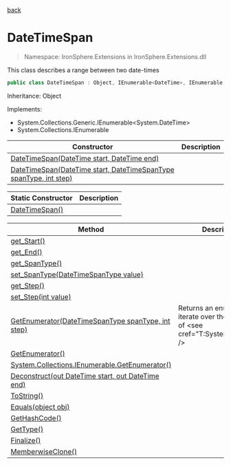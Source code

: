 ﻿[back](/IronSphere.Extensions/types)

# DateTimeSpan

> Namespace: IronSphere.Extensions in  IronSphere.Extensions.dll

This class describes a range between two date-times

```csharp
public class DateTimeSpan : Object, IEnumerable<DateTime>, IEnumerable
```
Inheritance: Object


Implements:

* System.Collections.Generic.IEnumerable<System.DateTime>
* System.Collections.IEnumerable

| Constructor | Description |
| --- | --- |
| [DateTimeSpan(DateTime start, DateTime end)](DateTimeSpan_DateTimeSpan(DateTime,DateTime)) |  |
| [DateTimeSpan(DateTime start, DateTimeSpanType spanType, int step)](DateTimeSpan_DateTimeSpan(DateTime,DateTimeSpanType,Int32)) |  |

| Static Constructor | Description |
| --- | --- |
| [DateTimeSpan()](DateTimeSpan_DateTimeSpan()) |  |

| Method | Description |
| --- | --- |
| [get_Start()](DateTimeSpan_get_Start()) |  |
| [get_End()](DateTimeSpan_get_End()) |  |
| [get_SpanType()](DateTimeSpan_get_SpanType()) |  |
| [set_SpanType(DateTimeSpanType value)](DateTimeSpan_set_SpanType(DateTimeSpanType)) |  |
| [get_Step()](DateTimeSpan_get_Step()) |  |
| [set_Step(int value)](DateTimeSpan_set_Step(Int32)) |  |
| [GetEnumerator(DateTimeSpanType spanType, int step)](DateTimeSpan_GetEnumerator(DateTimeSpanType,Int32)) | Returns an enumerator to iterate over the sequence of &lt;see cref=&quot;T:System.DateTime&quot; /&gt; |
| [GetEnumerator()](DateTimeSpan_GetEnumerator()) |  |
| [System.Collections.IEnumerable.GetEnumerator()](DateTimeSpan_System.Collections.IEnumerable.GetEnumerator()) |  |
| [Deconstruct(out DateTime start, out DateTime end)](DateTimeSpan_Deconstruct(DateTime,DateTime)) |  |
| [ToString()](Object_ToString()) |  |
| [Equals(object obj)](Object_Equals(Object)) |  |
| [GetHashCode()](Object_GetHashCode()) |  |
| [GetType()](Object_GetType()) |  |
| [Finalize()](Object_Finalize()) |  |
| [MemberwiseClone()](Object_MemberwiseClone()) |  |

